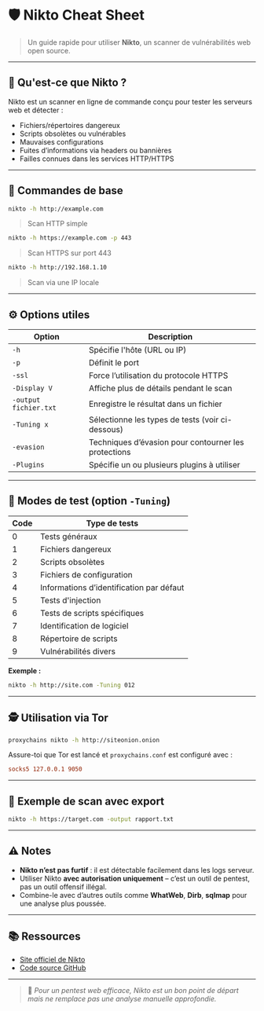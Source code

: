 # 🛡️ Nikto Cheat Sheet

> Un guide rapide pour utiliser **Nikto**, un scanner de vulnérabilités web open source.

---

## 📌 Qu'est-ce que Nikto ?

Nikto est un scanner en ligne de commande conçu pour tester les serveurs web et détecter :

- Fichiers/répertoires dangereux
- Scripts obsolètes ou vulnérables
- Mauvaises configurations
- Fuites d’informations via headers ou bannières
- Failles connues dans les services HTTP/HTTPS

---

## 🚀 Commandes de base

```bash
nikto -h http://example.com
```
> Scan HTTP simple

```bash
nikto -h https://example.com -p 443
```
> Scan HTTPS sur port 443

```bash
nikto -h http://192.168.1.10
```
> Scan via une IP locale

---

## ⚙️ Options utiles

| Option | Description |
|--------|-------------|
| `-h` | Spécifie l'hôte (URL ou IP) |
| `-p` | Définit le port |
| `-ssl` | Force l’utilisation du protocole HTTPS |
| `-Display V` | Affiche plus de détails pendant le scan |
| `-output fichier.txt` | Enregistre le résultat dans un fichier |
| `-Tuning x` | Sélectionne les types de tests (voir ci-dessous) |
| `-evasion` | Techniques d’évasion pour contourner les protections |
| `-Plugins` | Spécifie un ou plusieurs plugins à utiliser |

---

## 🧪 Modes de test (option `-Tuning`)

| Code | Type de tests |
|------|----------------|
| 0 | Tests généraux |
| 1 | Fichiers dangereux |
| 2 | Scripts obsolètes |
| 3 | Fichiers de configuration |
| 4 | Informations d’identification par défaut |
| 5 | Tests d'injection |
| 6 | Tests de scripts spécifiques |
| 7 | Identification de logiciel |
| 8 | Répertoire de scripts |
| 9 | Vulnérabilités divers |

**Exemple :**  
```bash
nikto -h http://site.com -Tuning 012
```

---

## 🕵️ Utilisation via Tor

```bash
proxychains nikto -h http://siteonion.onion
```

Assure-toi que Tor est lancé et `proxychains.conf` est configuré avec :
```conf
socks5 127.0.0.1 9050
```

---

## 📁 Exemple de scan avec export

```bash
nikto -h https://target.com -output rapport.txt
```

---

## ⚠️ Notes

- **Nikto n’est pas furtif** : il est détectable facilement dans les logs serveur.
- Utiliser Nikto **avec autorisation uniquement** – c’est un outil de pentest, pas un outil offensif illégal.
- Combine-le avec d’autres outils comme **WhatWeb**, **Dirb**, **sqlmap** pour une analyse plus poussée.

---

## 📚 Ressources

- [Site officiel de Nikto](https://cirt.net/Nikto2)
- [Code source GitHub](https://github.com/sullo/nikto)

---

> 🧠 _Pour un pentest web efficace, Nikto est un bon point de départ mais ne remplace pas une analyse manuelle approfondie._
